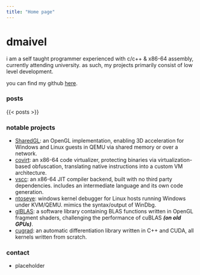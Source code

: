 ```yaml
---
title: "Home page"
---
```


# dmaivel

i am a self taught programmer experienced with c/c++ & x86-64 assembly, currently attending university. as such, my projects primarily consist of low level development.

you can find my github [here](https://github.com/dmaivel).

### posts
{{< posts >}}

### notable projects
* [SharedGL](https://github.com/dmaivel/sharedgl): an OpenGL implementation, enabling 3D acceleration for Windows and Linux guests in QEMU via shared memory or over a network.
* [covirt](https://github.com/dmaivel/covirt): an x86-64 code virtualizer, protecting binaries via virtualization-based obfuscation, translating native instructions into a custom VM architecture.
* [vscc](https://github.com/dmaivel/vscc): an x86-64 JIT compiler backend, built with no third party dependencies. includes an intermediate language and its own code generation.
* [ntoseye](https://github.com/dmaivel/ntoseye): windows kernel debugger for Linux hosts running Windows under KVM/QEMU. mimics the syntax/output of WinDbg.
* [glBLAS](https://github.com/dmaivel/glBLAS): a software library containing BLAS functions written in OpenGL fragment shaders, challenging the performance of cuBLAS **_(on old GPUs)_**.
* [cugrad](https://github.com/dmaivel/cugrad): an automatic differentiation library written in C++ and CUDA, all kernels written from scratch.

### contact
* placeholder